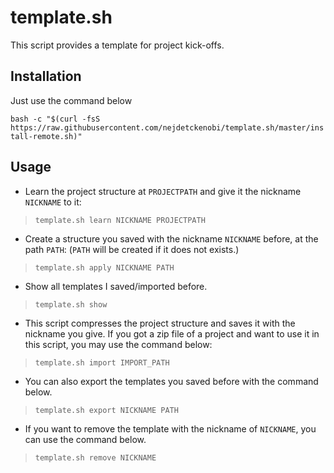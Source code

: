 # template.sh

This script provides a template for project kick-offs.

## Installation

Just use the command below 

`bash -c "$(curl -fsS https://raw.githubusercontent.com/nejdetckenobi/template.sh/master/install-remote.sh)"`

## Usage

- Learn the project structure at `PROJECTPATH` and give it the nickname `NICKNAME` to it:

> `template.sh learn NICKNAME PROJECTPATH`


- Create a structure you saved with the nickname `NICKNAME` before, at the path `PATH`:
  (`PATH` will be created if it does not exists.)

> `template.sh apply NICKNAME PATH`


- Show all templates I saved/imported before.

> `template.sh show`


- This script compresses the project structure and saves it with the nickname you give. If you got a zip file of a project and want to use it in this script, you may use the command below:

> `template.sh import IMPORT_PATH`


- You can also export the templates you saved before with the command below.

> `template.sh export NICKNAME PATH`


- If you want to remove the template with the nickname of `NICKNAME`, you can use the command below.

> `template.sh remove NICKNAME`

